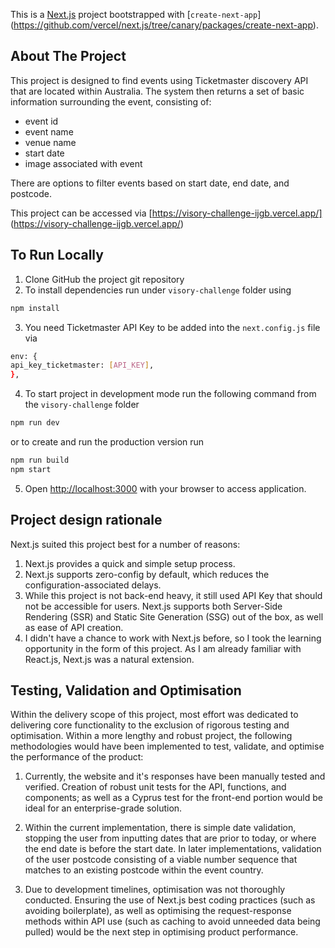 This is a [Next.js](https://nextjs.org/) project bootstrapped with [`create-next-app`] (https://github.com/vercel/next.js/tree/canary/packages/create-next-app).

## About The Project

This project is designed to find events using Ticketmaster discovery API that are located within Australia.
The system then returns a set of basic information surrounding the event, consisting of:

- event id
- event name
- venue name
- start date
- image associated with event

There are options to filter events based on start date, end date, and postcode.

This project can be accessed via [https://visory-challenge-ijgb.vercel.app/]
(https://visory-challenge-ijgb.vercel.app/)

## To Run Locally

1. Clone GitHub the project git repository
2. To install dependencies run under `visory-challenge` folder using

```bash
npm install
```

3. You need Ticketmaster API Key to be added into the `next.config.js` file via

```bash
env: {
api_key_ticketmaster: [API_KEY],
},
```

4. To start project in development mode run the following command from the `visory-challenge` folder

```bash
npm run dev
```

or to create and run the production version run

```bash
npm run build
npm start
```

5. Open [http://localhost:3000](http://localhost:3000) with your browser to access application.

## Project design rationale

Next.js suited this project best for a number of reasons:

1. Next.js provides a quick and simple setup process.
2. Next.js supports zero-config by default, which reduces the configuration-associated delays.
3. While this project is not back-end heavy, it still used API Key that should not be accessible for users. Next.js supports both Server-Side Rendering (SSR) and Static Site Generation (SSG) out of the box, as well as ease of API creation.
4. I didn't have a chance to work with Next.js before, so I took the learning opportunity in the form of this project. As I am already familiar with React.js, Next.js was a natural extension.

## Testing, Validation and Optimisation

Within the delivery scope of this project, most effort was dedicated to delivering core functionality to the exclusion of rigorous testing and optimisation. Within a more lengthy and robust project, the following methodologies would have been implemented to test, validate, and optimise the performance of the product:

1. Currently, the website and it's responses have been manually tested and verified. Creation of robust unit tests for the API, functions, and components; as well as a Cyprus test for the front-end portion would be ideal for an enterprise-grade solution.

2. Within the current implementation, there is simple date validation, stopping the user from inputting dates that are prior to today, or where the end date is before the start date. In later implementations, validation of the user postcode consisting of a viable number sequence that matches to an existing postcode within the event country.

3. Due to development timelines, optimisation was not thoroughly conducted. Ensuring the use of Next.js best coding practices (such as avoiding boilerplate), as well as optimising the request-response methods within API use (such as caching to avoid unneeded data being pulled) would be the next step in optimising product performance.
